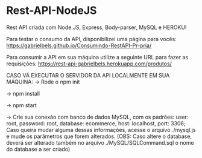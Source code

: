 # Rest-API-NodeJS
Rest API criada com Node.JS, Express, Body-parser, MySQL e HEROKU!

Para testar o consumo da API, disponibilizei uma página para vocês: https://gabrielbels.github.io/Consumindo-RestAPI-Pr-pria/

Para consumir a API em sua máquina utilize a seguinte URL para fazer as requisições: https://rest-api-gabrielbels.herokuapp.com/produtos/

CASO VÁ EXECUTAR O SERVIDOR DA API LOCALMENTE EM SUA MÁQUINA:
-> Rode o npm init 

-> npm install 

-> npm start

-> Crie sua conexão com banco de dados MySQL, com os padrões:
	user: root,
	password: root,
	database: ecommerce,
	host: localhost,
	port: 3306;
Caso queira mudar alguma dessas informações, acesse o arquivo ./mysql.js e mude os parâmetros que forem alterados. 
	(OBS: Caso altere o database, deverá ser alterado também no arquivo ./MySQL/SQLCommand.sql o nome do database a ser criado)

